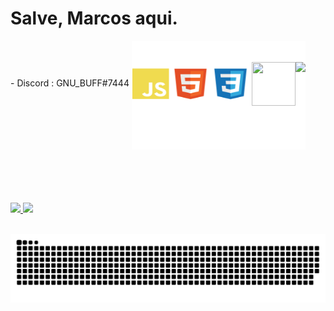 <h1> Salve, Marcos aqui. </h1>
- Discord : GNU_BUFF#7444

<div style="display:inline-block; background-color: white"><br><br>
  <img align="center" height="50" width="60" src="https://raw.githubusercontent.com/devicons/devicon/master/icons/javascript/javascript-plain.svg">
  <img align="center" height="50" width="60" src="https://raw.githubusercontent.com/devicons/devicon/master/icons/html5/html5-original.svg">
  <img align="center" height="50" width="60" src="https://raw.githubusercontent.com/devicons/devicon/master/icons/css3/css3-original.svg">
  <img align="center" height="70" width="70" src="https://media.discordapp.net/attachments/870398421117317120/879443409327231046/bash-original.png">
  
  <img align="right" height="140" src="https://cdn.discordapp.com/attachments/870398421117317120/879440870003322900/mp4.gif">
</div>

<div> <br><br><br><br><br>
  <a href="https://github.com/mar-vinicius">
  <img height="170em" src="https://github-readme-stats.vercel.app/api?username=mar-vinicius&show_icons=true&theme=dark&include_all_commits=true"/>
  <img height="170em" src="https://github-readme-stats.vercel.app/api/top-langs/?username=mar-vinicius&layout=compact&langs_count=7&theme=dark"/>
</div>
  
<div><br>
  
</div>
  
![Snake animation](https://github.com/mar-vinicius/mar-vinicius/blob/output/github-contribution-grid-snake.svg)
